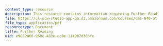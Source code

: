```yaml
---
content_type: resource
description: This resource contains information regarding Further Reading.
file: https://ol-ocw-studio-app-qa.s3.amazonaws.com/courses/cms-840-at-the-limit-violence-in-contemporary-representation-fall-2013/e9882466968e489eee0e114987d30bfe_MITCMS_840F13_FurtherRdng.pdf
file_type: application/pdf
resourcetype: Document
title: Further Reading
uid: e9882466-968e-489e-ee0e-114987d30bfe
---
```

